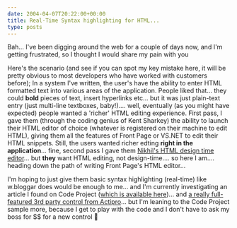 ```yaml
---
date: 2004-04-07T20:22:00+00:00
title: Real-Time Syntax highlighting for HTML...
type: posts
---
```

Bah... I've been digging around the web for a couple of days now, and I'm getting frustrated, so I thought I would share my pain with you

Here's the scenario (and see if you can spot my key mistake here, it will be pretty obvious to most developers who have worked with customers before);
In a system I've written, the user's have the ability to enter HTML formatted text into various areas of the application. People liked that... they could **bold** pieces of text, insert hyperlinks etc... but it was just plain-text entry (just multi-line textboxes, baby!).... well, eventually (as you might have expected) people wanted a 'richer' HTML editing experience. First pass, I gave them (through the coding genius of Kent Sharkey) the ability to launch their HTML editor of choice (whatever is registered on their machine to edit HTML), giving them all the features of Front Page or VS.NET to edit their HTML snippets. Still, the users wanted richer edting **right in the application**... fine, second pass I gave them [Nikhil's HTML design time editor](http://www.nikhilk.net/Entry.aspx?id=11)... but **they** want HTML editing, not design-time.... so here I am.... heading down the path of writing Front Page's HTML editor...

I'm hoping to just give them basic syntax highlighting (real-time) like w.bloggar does would be enough to me... and I'm currently investigating an article I found on Code Project ([which is available here](http://www.codeproject.com/vb/net/RTBClass.asp))... and [a really full-featured 3rd party control from Actipro](http://www.actiprosoftware.com/Products/DotNet/SyntaxEditor/Default.aspx)... but I'm leaning to the Code Project sample more, because I get to play with the code and I don't have to ask my boss for $$ for a new control 🙂
